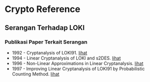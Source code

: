 # Crypto Reference

## Serangan Terhadap LOKI

### Publikasi Paper Terkait Serangan

* 1992 - Cryptanalysis of LOKI91. [lihat](1992.knudsen.pdf)
* 1994 - Linear Cryptanalysis of LOKI and s2DES. [lihat](1994.tokita_sorimachi_matsui.pdf)
* 1996 - Non-Linear Approximations in Linear Cryptanalysis. [lihat](1996.knudsen_robshaw.pdf)
* 1997 - Improving Linear Cryptanalysis of LOKI91 by Probabilistic Counting Method. [lihat](1997.sakurai_furuya.pdf)
